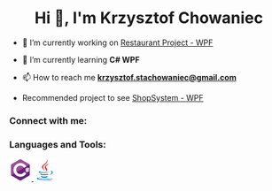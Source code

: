 <h1 align="center">Hi 👋, I'm Krzysztof Chowaniec</h1>

- 🔭 I’m currently working on [Restaurant Project - WPF]()

- 🌱 I’m currently learning **C# WPF**

- 📫 How to reach me **krzysztof.stachowaniec@gmail.com**

- Recommended project to see [ShopSystem - WPF](https://github.com/KrzyStaCho/Shop-System)

<h3 align="left">Connect with me:</h3>
<p align="left">
</p>

<h3 align="left">Languages and Tools:</h3>
<p align="left"> <a href="https://www.w3schools.com/cs/" target="_blank" rel="noreferrer"> <img src="https://raw.githubusercontent.com/devicons/devicon/master/icons/csharp/csharp-original.svg" alt="csharp" width="40" height="40"/> </a> <a href="https://www.java.com" target="_blank" rel="noreferrer"> <img src="https://raw.githubusercontent.com/devicons/devicon/master/icons/java/java-original.svg" alt="java" width="40" height="40"/> </a> </p>
